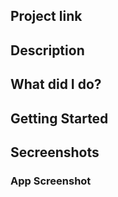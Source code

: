 ## Project link

## Description

## What did I do?

## Getting Started

## Secreenshots

### App Screenshot
